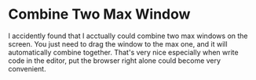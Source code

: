 
# Combine Two Max Window

I accidently found that I acctually could combine two max windows on the screen. You just need to drag the window to the max one, and it will automatically combine together. That's very nice especially when write code in the editor, put the browser right alone could become very convenient.